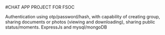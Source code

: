 #CHAT APP PROJECT FOR FSOC

Authentication using otp/password/hash, with capability of creating group, sharing documents or photos (viewing and downloading), sharing public status/moments.
ExpressJs and mysql/mongoDB